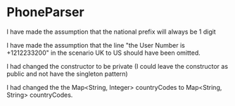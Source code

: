 # PhoneParser

I have made the assumption that the national prefix will always be 1 digit

I have made the assumption that the line "the User Number is +1212233200" in the scenario UK to US should have been omitted.

I had changed the constructor to be private (I could leave the constructor as public and not have the singleton pattern)

I had changed the the Map<String, Integer> countryCodes to Map<String, String> countryCodes.


